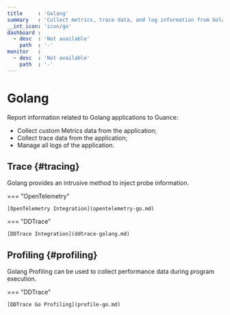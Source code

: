 ```yaml
---
title     : 'Golang'
summary   : 'Collect metrics, trace data, and log information from Golang applications'
__int_icon: 'icon/go'
dashboard :
  - desc  : 'Not available'
    path  : '-'
monitor   :
  - desc  : 'Not available'
    path  : '-'
---
```


<!-- markdownlint-disable MD025 -->
# Golang
<!-- markdownlint-enable -->

Report information related to Golang applications to Guance:

- Collect custom Metrics data from the application;
- Collect trace data from the application;
- Manage all logs of the application.

## Trace {#tracing}

Golang provides an intrusive method to inject probe information.

<!-- markdownlint-disable MD046 -->
=== "OpenTelemetry"

    [OpenTelemetry Integration](opentelemetry-go.md)

=== "DDTrace"

    [DDTrace Integration](ddtrace-golang.md)

<!-- markdownlint-enable -->

## Profiling {#profiling}

Golang Profiling can be used to collect performance data during program execution.

<!-- markdownlint-disable MD046 -->

=== "DDTrace"

    [DDTrace Go Profiling](profile-go.md)

<!-- markdownlint-enable -->